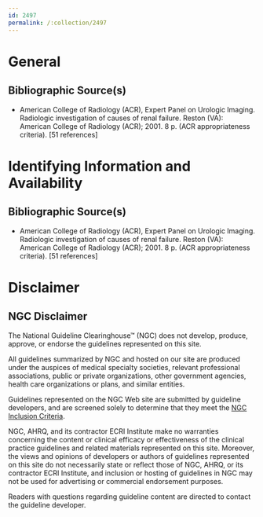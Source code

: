 ```yaml
---
id: 2497
permalink: /:collection/2497
---
```


# General

## Bibliographic Source(s)

- American College of Radiology (ACR), Expert Panel on Urologic Imaging. Radiologic investigation of causes of renal failure. Reston (VA): American College of Radiology (ACR); 2001. 8 p. (ACR appropriateness criteria). [51 references]

# Identifying Information and Availability

## Bibliographic Source(s)

- American College of Radiology (ACR), Expert Panel on Urologic Imaging. Radiologic investigation of causes of renal failure. Reston (VA): American College of Radiology (ACR); 2001. 8 p. (ACR appropriateness criteria). [51 references]

# Disclaimer

## NGC Disclaimer

The National Guideline Clearinghouse™ (NGC) does not develop, produce, approve, or endorse the guidelines represented on this site.

All guidelines summarized by NGC and hosted on our site are produced under the auspices of medical specialty societies, relevant professional associations, public or private organizations, other government agencies, health care organizations or plans, and similar entities.

Guidelines represented on the NGC Web site are submitted by guideline developers, and are screened solely to determine that they meet the [NGC Inclusion Criteria](/help-and-about/summaries/inclusion-criteria).

NGC, AHRQ, and its contractor ECRI Institute make no warranties concerning the content or clinical efficacy or effectiveness of the clinical practice guidelines and related materials represented on this site. Moreover, the views and opinions of developers or authors of guidelines represented on this site do not necessarily state or reflect those of NGC, AHRQ, or its contractor ECRI Institute, and inclusion or hosting of guidelines in NGC may not be used for advertising or commercial endorsement purposes.

Readers with questions regarding guideline content are directed to contact the guideline developer.


